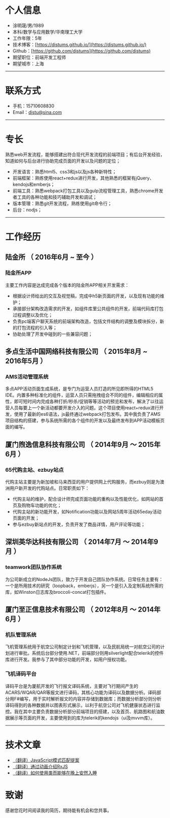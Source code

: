 # 个人信息

- 涂明晟/男/1989
- 本科/数学与应用数学/华南理工大学
- 工作年限：5年
- 技术博客：[https://distums.github.io/](https://distums.github.io/)
- Github：[https://github.com/distums](https://github.com/distums)
- 期望职位：前端开发工程师
- 期望城市：上海

---

# 联系方式

- 手机：15710608830
- Email：[distu@sina.com](mailto:distu@sina.com)

---

# 专长
熟悉web开发流程，能够搭建出符合现代开发流程的前端项目；有后台开发经验，知道如何与后台进行协助完成页面的开发以及问题的定位；

- 开发语言：熟悉html5、css3和js以及js各种新特性；
- 前端框架：熟练使用react+redux进行开发，其他熟悉的框架有jQuery、kendojs和emberjs；
- 前端工具：熟悉webpack打包工具以及gulp流程管理工具，熟悉chrome开发者工具的各种功能和技巧辅助开发和调试；
- 版本管理：熟悉git开发流程，熟练使用git命令行；
- 后台：nodjs；

---

# 工作经历

## 陆金所 （ 2016年6月 ~ 至今 ）

### 陆金所APP

主要工作内容是达成完成各个版本的陆金所APP相关开发需求：

- 根据设计师给出的交互及视觉稿，完成中h5新页面的开发，以及现有功能的维护；
- 承接部分架构改造需求的开发，如组件库里公共组件的开发，前端代码库打包过程调整以及优化；
- 负责pc端客户聊天系统的前端架构改造，包括文件结构的调整及模块拆分，新的打包流程的引入等；
- 协助处理了开发中碰到的一些兼容问题；

## 多点生活中国网络科技有限公司 （ 2015年8月 ~ 2016年5月 ）

### AMS活动管理系统

多点APP活动页面生成系统，是专门为运营人员打造的所见即所得的HTML5 IDE。内置多种标准化的组件，运营人员只需拖拽组合不同的组件，编辑相应的属性，即可短时间内完成各种打折/秒杀/促销等等活动的预览和发布，解决了以往运营人员每要上一个新活动都要开发介入的问题。这个项目使用react+redux进行开发，使用了最新的es6语法，js最终通过webpack打包发布。其中我负责了AMS项目结构的搭建，参与系统所需的各个组件的开发以及最终发布到APP活动模板页面的编写。

## 厦门煦逸信息科技有限公司 （ 2014年9月 ～ 2015年6月 ）

### 65代购主站、ezbuy站点

代购主站主要是为新加坡和马来西亚的用户提供网上代购服务，而ezbuy则是为澳洲用户新开发的代购站点。日常职责如下：

- 代购主站的维护，配合设计师完成页面功能的重构以及性能优化，如网站的首页及购物车功能的优化；
- 代购主站的新功能开发，如Notification功能以及网站5周年活动65eday活动页面的开发；
- 参与ezbuy新站点的开发，负责开发了商品详情，用户评论等功能；

## 深圳英华达科技有限公司 （ 2014年7月 ～ 2014年9月 ）

### teamwork团队协作系统

为公司新成立的NodeJs团队，致力于开发自己团队协作系统。日常任务主要有：一个是所用技术的研究（loopback，emberjs），另一个是引入及定制系统所需的库，如Winston日志库及broccoli-concat打包插件。

## 厦门至正信息技术有限公司 （ 2012年8月 ～ 2014年6月 ）

### 机队管理系统

飞机管理系统用于航空公司制定计划和飞机管理，以及民航局统一对航空公司的计划进行审批。系统后台部分使用.NET，前端部分则用silverlight配合telerik的控件库进行开发。我参与了其中部分功能的开发，如用户授权功能。

### 飞机译码平台

译码平台是为厦航开发的飞行报文译码系统，主要对飞行期间产生的ACARS/WQAR/QAR等报文进行译码，其核心功能为译码以及数据分析。译码部分用F#编写，用于实时解析报文的内容并存储到数据库；而数据分析部分则分析译码得到的各种数据并以图表形式展示，以利于航空公司对飞机健康状态进行监控。我在其中主要负责数据分析部分前端项目的搭建，以及首页、航路图和航油数据展示等页面的开发，主要使用到的库为telerik的kendojs（ui及mvvm库）。

---

# 技术文章

- [（翻译）JavaScript模式匹配提案](https://zhuanlan.zhihu.com/p/27941929)
- [（翻译）通过动画介绍RxJS](https://distums.github.io/2017/03/22/an-animated-intro-to-rxjs/)
- [（翻译）如何使用类而能够在晚上安然入睡](https://distums.github.io/2017/01/04/how-to-use-class-and-sleep-at-night/)

# 致谢

感谢您花时间阅读我的简历，期待能有机会和您共事。

